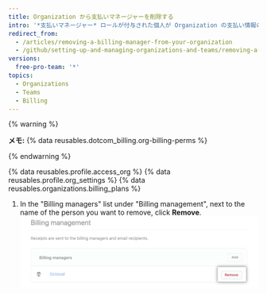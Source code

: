 ```yaml
---
title: Organization から支払いマネージャーを削除する
intro: '*支払いマネージャー* ロールが付与された個人が Organization の支払い情報の参照や変更を必要としなくなった場合、その個人のアクセスを Organization から削除することができます。'
redirect_from:
  - /articles/removing-a-billing-manager-from-your-organization
  - /github/setting-up-and-managing-organizations-and-teams/removing-a-billing-manager-from-your-organization
versions:
  free-pro-team: '*'
topics:
  - Organizations
  - Teams
  - Billing
---
```


{% warning %}

**メモ:** {% data reusables.dotcom_billing.org-billing-perms %}

{% endwarning %}

{% data reusables.profile.access_org %}
{% data reusables.profile.org_settings %}
{% data reusables.organizations.billing_plans %}
1. In the "Billing managers" list under "Billing management", next to the name of the person you want to remove, click **Remove**. ![支払いマネージャーの削除](/assets/images/help/billing/settings_billing_managers_remove_manager.png)
